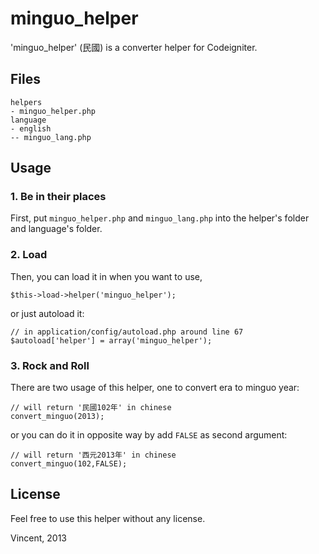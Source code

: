minguo_helper
=============

'minguo_helper' (民國) is a converter helper for Codeigniter.

## Files
```
helpers
- minguo_helper.php
language
- english
-- minguo_lang.php
```

## Usage
### 1. Be in their places
First, put `minguo_helper.php` and `minguo_lang.php` into the helper's folder and language's folder.
### 2. Load
Then, you can load it in when you want to use,

```
$this->load->helper('minguo_helper');
```
or just autoload it:

```
// in application/config/autoload.php around line 67
$autoload['helper'] = array('minguo_helper');
```
### 3. Rock and Roll
There are two usage of this helper, one to convert era to minguo year:

```
// will return '民國102年' in chinese
convert_minguo(2013);
```

or you can do it in opposite way by add `FALSE` as second argument:

```
// will return '西元2013年' in chinese
convert_minguo(102,FALSE);
```
## License
Feel free to use this helper without any license.

Vincent, 2013